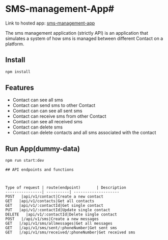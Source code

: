 
# SMS-management-App# 

Link to hosted app: [sms-management-app](https://random-phone-number-generatorr.herokuapp.com/)

The sms management application (strictly API) is an application that simulates a system of how sms is managed between different Contact on a platform.


## Install
```bash
npm install 
```
## Features
* Contact can see all sms
* Contact can send sms to other Contact
* Contact can can see all sent sms
* Contact can receive sms from other Contact
* Contact can see all received sms
* Contact can delete sms
* Contact can delete contacts and all sms associated with the contact

## Run App(dummy-data)
```bash
npm run start:dev
```


```
## API endpoints and functions

 

Type of request | route(endpoint)       | Description
----------------| ----------| --------------------
POST   |api/v1/contact|Create a new contact
GET   |api/v1/contacts|Get all contacts
GET   |api/v1/:contactId|Get single contact
PUT   |api/v1/:contactId|Update single contact
DELETE   |api/v1/:contactId|Delete single contact
POST   |/api/v1/sms|Create a new messages
GET   |/api/v1/sms/allmessages|Get all messages
GET   |/api/v1/sms/sent/:phoneNumber|Get sent sms
GET   |/api/v1/sms/received/:phoneNumber|Get received sms
